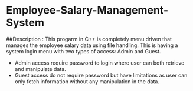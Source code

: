 # Employee-Salary-Management-System

##Description :
This progarm in C++ is completely menu driven that manages the employee salary data using file handling. This is having a system login menu with two types of access: Admin and Guest. 
- Admin access require password to login where user can both retrieve and manipulate data.
- Guest access do not require password but have limitations as user can only fetch information without any manipulation in the data.
